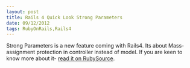 ```yaml
---
layout: post
title: Rails 4 Quick Look Strong Parameters
date: 09/12/2012
tags: RubyOnRails,Rails4
---
```


Strong Parameters is a new feature coming with Rails4.
Its about Mass-assignment protection in controller instead of model.
If you are keen to know more about it- <a href="http://rubysource.com/rails-4-quick-look-strong-parameters/">read it on RubySource</a>.


